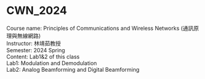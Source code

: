 # CWN_2024
Course name: Principles of Communications and Wireless Networks (通訊原理與無線網路) <br/>
Instructor: 林靖茹教授 <br/>
Semester: 2024 Spring <br/>
Content: Lab1&2 of this class <br/>
Lab1: Modulation and Demodulation <br/>
Lab2: Analog Beamforming and Digital Beamforming <br/>

